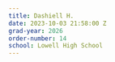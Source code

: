 ```yaml
---
title: Dashiell H.
date: 2023-10-03 21:58:00 Z
grad-year: 2026
order-number: 14
school: Lowell High School
---
```


